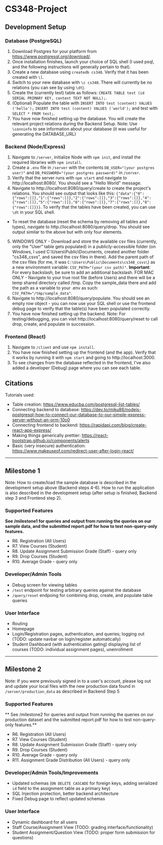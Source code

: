 # CS348-Project

## Development Setup
### Database (PostgreSQL)
1. Download Postgres for your platform from https://www.postgresql.org/download/. 
2. Once installation finishes, launch your choice of SQL shell (I used psql, and the following instructions will generally pertain to that). 
3. Create a new database using `createdb cs348`. Verify that it has been created with `\l`.
4. Switch to your new database with `\c cs348`. There will currently be no relations (you can see by using `\dt`).
5. Create the (currently test) table as follows: `CREATE TABLE test (id SERIAL PRIMARY KEY, content TEXT NOT NULL);`.
6. (Optional) Populate the table with `INSERT INTO test (content) VALUES ('hello');` `INSERT INTO test (content) VALUES ('world');` and test with `SELECT * FROM test;`.
7. You have now finished setting up the database. You will create the relevant project relations during the Backend Setup.
Note: Use `\conninfo` to see information about your database (it was useful for generating the DATABASE_URL)

### Backend (Node/Express)
1. Navigate to `/server`, initialize Node with `npm init`, and install the required libraries with `npm install`.
2. Create a `.env` file in `/server` with the contents `DB_USER="(your postgres user)"` and `DB_PASSWORD="(your postgres password)"` in `/server`.
3. Verify that the server runs with `npm start` and navigate to http://localhost:8080/. You should see a "Hello World" message.
4. Navigate to http://localhost:8080/query/create to create the project's relations. You should see output that looks like this: `{"data":{"0":{"rows":[]},"1":{"rows":[]},"2":{"rows":[]},"3":{"rows":[]},"4":{"rows":[]},"5":{"rows":[]},"6":{"rows":[]},"7":{"rows":[]},"8":{"rows":[]}}}`. To verify that the tables have been created, you can use `\dt` in your SQL shell.
* To reset the database (reset the schema by removing all tables and types), navigate to http://localhost:8080/query/drop. You should see output similar to the above but with only four elements.
5. WINDOWS ONLY - Download and store the available csv files (currently, only the "User" table gets populated) in a publicly-accessible folder (on Windows, I used C:\Users\Public\Documents, created another folder "cs348_csvs", and saved the csv files in there). Add the parent path of the csv files (for me, it was `C:\Users\Public\Documents\cs348_csvs\`) as a new environment variable: `CSV_PATH="(your csv path)"`. **Important**: For every backslash, be sure to add an additional backslash.
FOR MAC ONLY - Navigate to your true root file (before Users) and there will be a temp shared directory called /tmp. Copy the sample_data there and add the path as a variable to your .env as such: `CSV_PATH="/tmp/sample_data"`.
6. Navigate to http://localhost:8080/query/populate. You should see an empty row object - you can now use your SQL shell or use the frontend debug page to verify that the table(s) have been populated correctly.
7. You have now finished setting up the backend. Note: For testing/debugging, you can visit http://localhost:8080/query/reset to call drop, create, and populate in succession.

### Frontend (React)
1. Navigate to `/client` and use `npm install`.
2. You have now finished setting up the frontend (and the app). Verify that it works by running it with `npm start` and going to http://localhost:3000.
3. To see changes from the database reflected in the frontend, I've also added a developer (Debug) page where you can see each table.

## Citations
Tutorials used:
* Table creation: https://www.educba.com/postgresql-list-tables/
* Connecting backend to database: https://dev.to/miku86/nodejs-postgresql-how-to-connect-our-database-to-our-simple-express-server-without-an-orm-10o0
* Connecting frontend to backend: https://rapidapi.com/blog/create-react-app-express/
* Making things generically prettier: https://react-bootstrap.github.io/components/alerts
* Basic (very insecure) authentication: https://www.makeuseof.com/redirect-user-after-login-react/
---

## Milestone 1
Note: How to create/load the sample database is described in the development setup above (Backend steps 4-6). How to run the application is also described in the development setup (after setup is finished, Backend step 3 and Frontend step 2).

### Supported Features
**See /milestone1 for queries and output from running the queries on our sample data, and the submitted report.pdf for how to test non-query-only features.**
* R6. Registration (All Users)
* R7. View Courses (Student)
* R8. Update Assignment Submission Grade (Staff) - query only
* R9. Drop Courses (Student)
* R10. Average Grade - query only

### Developer/Admin Tools
* Debug screen for viewing tables
* `/test` endpoint for testing arbitrary queries against the database
* `/query/reset` endpoing for combining drop, create, and populate table queries

### User Interface
* Routing
* Homepage
* Login/Registration pages, authentication, and queries; logging out (TODO: update navbar on login/register automatically)
* Student Dashboard (with authentication gating) displaying list of courses (TODO: individual assignment pages), unenrollment

---

## Milestone 2
Note: If you were previously signed in to a user's account, please log out and update your local files with the new production data found in `/server/production_data` as described in Backend Step 5

### Supported Features
** See /milestone2 for queries and output from running the queries on our production dataset and the submitted report.pdf for how to test non-query-only features.**
* R6. Registration (All Users)
* R7. View Courses (Student)
* R8. Update Assignment Submission Grade (Staff) - query only
* R9. Drop Courses (Student)
* R10. Average Grade - query only
* R11. Assignment Grade Distribution (All Users) - query only

### Developer/Admin Tools/Improvements
* Updated schemas (`ON DELETE CASCADE` for foreign keys, adding serialized `id` field to the assignment table as a primary key)
* SQL Injection protection, better backend architecture
* Fixed Debug page to reflect updated schemas

### User Interface
* Dynamic dashboard for all users
* Staff Course/Assignment View (TODO: grading interface/functionality)
* Student Assignment/Question View (TODO: proper form submission for questions)
